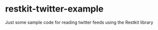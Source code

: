 restkit-twitter-example
=======================

Just some sample code for reading twitter feeds using the Restkit library